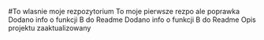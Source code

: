 #To wlasnie moje rezpozytorium
To moje pierwsze rezpo ale poprawka
Dodano info o funkcji B do Readme
Dodano info o funkcji B do Readme
Opis projektu zaaktualizowany
